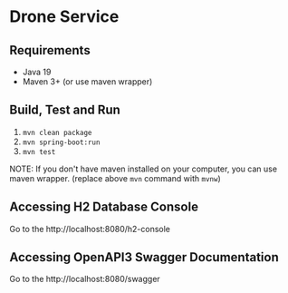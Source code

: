 # Drone Service

## Requirements
* Java 19
* Maven 3+ (or use maven wrapper)

## Build, Test and Run
1. `mvn clean package`
2. `mvn spring-boot:run`
3. `mvn test`

NOTE: If you don't have maven installed on your computer, you can use maven wrapper. (replace above `mvn` command with `mvnw`)

## Accessing H2 Database Console

Go to the http://localhost:8080/h2-console

## Accessing OpenAPI3 Swagger Documentation

Go to the http://localhost:8080/swagger
